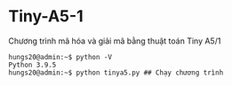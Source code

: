 # Tiny-A5-1
Chương trình mã hóa và giải mã bằng thuật toán Tiny A5/1
``` console
hungs20@admin:~$ python -V
Python 3.9.5
hungs20@admin:~$ python tinya5.py ## Chạy chương trình
```
